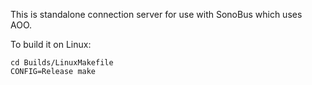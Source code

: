 This is standalone connection server for use with SonoBus which uses AOO.

To build it on Linux:

    cd Builds/LinuxMakefile
    CONFIG=Release make
